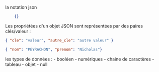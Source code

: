 la notation json

```json
	{}
```

Les propriétées d'un objet JSON sont représentées par des paires clés/valeur : 

```json
{ "cle": "valeur", "autre_cle": "autre valeur" }

{ "nom": "PEYRACHON", "prenom": "Nicholas"}
```

les types de données : 
	- booléen
	- numériques
	- chaine de caractères
	- tableau
	- objet
	- null

